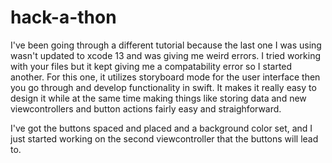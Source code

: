 # hack-a-thon

I've been going through a different tutorial because the last one I was using wasn't updated to xcode 13 and was giving me weird errors. I tried working with your files but it kept giving me a compatability error so I started another. For this one, it utilizes storyboard mode for the user interface then you go through and develop functionality in swift. It makes it really easy to design it while at the same time making things like storing data and new viewcontrollers and button actions fairly easy and straighforward. 

I've got the buttons spaced and placed and a background color set, and I just started working on the second viewcontroller that the buttons will lead to.
